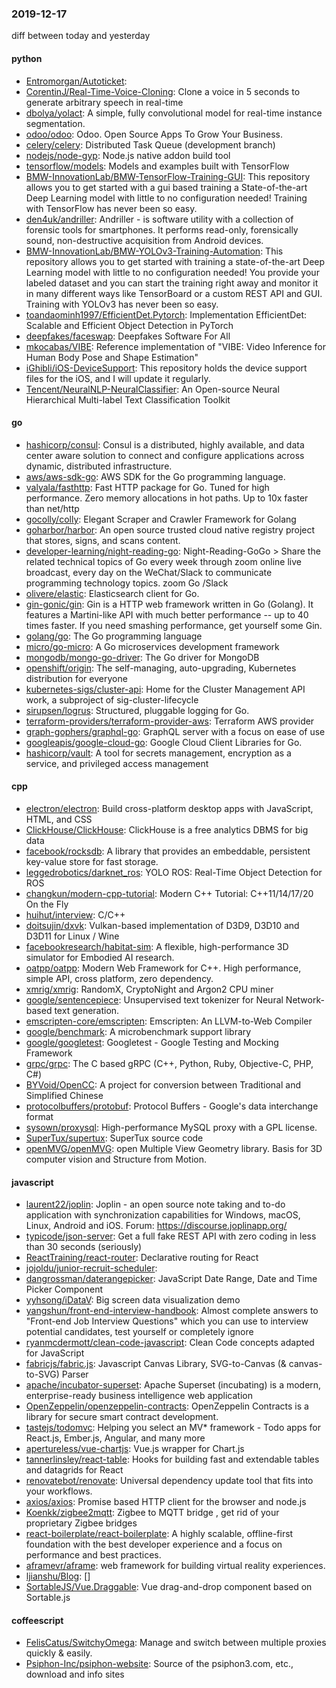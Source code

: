 ### 2019-12-17
diff between today and yesterday

#### python
* [Entromorgan/Autoticket](https://github.com/Entromorgan/Autoticket): 
* [CorentinJ/Real-Time-Voice-Cloning](https://github.com/CorentinJ/Real-Time-Voice-Cloning): Clone a voice in 5 seconds to generate arbitrary speech in real-time
* [dbolya/yolact](https://github.com/dbolya/yolact): A simple, fully convolutional model for real-time instance segmentation.
* [odoo/odoo](https://github.com/odoo/odoo): Odoo. Open Source Apps To Grow Your Business.
* [celery/celery](https://github.com/celery/celery): Distributed Task Queue (development branch)
* [nodejs/node-gyp](https://github.com/nodejs/node-gyp): Node.js native addon build tool
* [tensorflow/models](https://github.com/tensorflow/models): Models and examples built with TensorFlow
* [BMW-InnovationLab/BMW-TensorFlow-Training-GUI](https://github.com/BMW-InnovationLab/BMW-TensorFlow-Training-GUI): This repository allows you to get started with a gui based training a State-of-the-art Deep Learning model with little to no configuration needed! Training with TensorFlow has never been so easy.
* [den4uk/andriller](https://github.com/den4uk/andriller): Andriller - is software utility with a collection of forensic tools for smartphones. It performs read-only, forensically sound, non-destructive acquisition from Android devices.
* [BMW-InnovationLab/BMW-YOLOv3-Training-Automation](https://github.com/BMW-InnovationLab/BMW-YOLOv3-Training-Automation): This repository allows you to get started with training a state-of-the-art Deep Learning model with little to no configuration needed! You provide your labeled dataset and you can start the training right away and monitor it in many different ways like TensorBoard or a custom REST API and GUI. Training with YOLOv3 has never been so easy.
* [toandaominh1997/EfficientDet.Pytorch](https://github.com/toandaominh1997/EfficientDet.Pytorch): Implementation EfficientDet: Scalable and Efficient Object Detection in PyTorch
* [deepfakes/faceswap](https://github.com/deepfakes/faceswap): Deepfakes Software For All
* [mkocabas/VIBE](https://github.com/mkocabas/VIBE): Reference implementation of "VIBE: Video Inference for Human Body Pose and Shape Estimation"
* [iGhibli/iOS-DeviceSupport](https://github.com/iGhibli/iOS-DeviceSupport): This repository holds the device support files for the iOS, and I will update it regularly.
* [Tencent/NeuralNLP-NeuralClassifier](https://github.com/Tencent/NeuralNLP-NeuralClassifier): An Open-source Neural Hierarchical Multi-label Text Classification Toolkit

#### go
* [hashicorp/consul](https://github.com/hashicorp/consul): Consul is a distributed, highly available, and data center aware solution to connect and configure applications across dynamic, distributed infrastructure.
* [aws/aws-sdk-go](https://github.com/aws/aws-sdk-go): AWS SDK for the Go programming language.
* [valyala/fasthttp](https://github.com/valyala/fasthttp): Fast HTTP package for Go. Tuned for high performance. Zero memory allocations in hot paths. Up to 10x faster than net/http
* [gocolly/colly](https://github.com/gocolly/colly): Elegant Scraper and Crawler Framework for Golang
* [goharbor/harbor](https://github.com/goharbor/harbor): An open source trusted cloud native registry project that stores, signs, and scans content.
* [developer-learning/night-reading-go](https://github.com/developer-learning/night-reading-go): Night-Reading-GoGo  > Share the related technical topics of Go every week through zoom online live broadcast, every day on the WeChat/Slack to communicate programming technology topics.  zoom  Go /Slack 
* [olivere/elastic](https://github.com/olivere/elastic): Elasticsearch client for Go.
* [gin-gonic/gin](https://github.com/gin-gonic/gin): Gin is a HTTP web framework written in Go (Golang). It features a Martini-like API with much better performance -- up to 40 times faster. If you need smashing performance, get yourself some Gin.
* [golang/go](https://github.com/golang/go): The Go programming language
* [micro/go-micro](https://github.com/micro/go-micro): A Go microservices development framework
* [mongodb/mongo-go-driver](https://github.com/mongodb/mongo-go-driver): The Go driver for MongoDB
* [openshift/origin](https://github.com/openshift/origin): The self-managing, auto-upgrading, Kubernetes distribution for everyone
* [kubernetes-sigs/cluster-api](https://github.com/kubernetes-sigs/cluster-api): Home for the Cluster Management API work, a subproject of sig-cluster-lifecycle
* [sirupsen/logrus](https://github.com/sirupsen/logrus): Structured, pluggable logging for Go.
* [terraform-providers/terraform-provider-aws](https://github.com/terraform-providers/terraform-provider-aws): Terraform AWS provider
* [graph-gophers/graphql-go](https://github.com/graph-gophers/graphql-go): GraphQL server with a focus on ease of use
* [googleapis/google-cloud-go](https://github.com/googleapis/google-cloud-go): Google Cloud Client Libraries for Go.
* [hashicorp/vault](https://github.com/hashicorp/vault): A tool for secrets management, encryption as a service, and privileged access management

#### cpp
* [electron/electron](https://github.com/electron/electron): Build cross-platform desktop apps with JavaScript, HTML, and CSS
* [ClickHouse/ClickHouse](https://github.com/ClickHouse/ClickHouse): ClickHouse is a free analytics DBMS for big data
* [facebook/rocksdb](https://github.com/facebook/rocksdb): A library that provides an embeddable, persistent key-value store for fast storage.
* [leggedrobotics/darknet_ros](https://github.com/leggedrobotics/darknet_ros): YOLO ROS: Real-Time Object Detection for ROS
* [changkun/modern-cpp-tutorial](https://github.com/changkun/modern-cpp-tutorial):  Modern C++ Tutorial: C++11/14/17/20 On the Fly
* [huihut/interview](https://github.com/huihut/interview):  C/C++ 
* [doitsujin/dxvk](https://github.com/doitsujin/dxvk): Vulkan-based implementation of D3D9, D3D10 and D3D11 for Linux / Wine
* [facebookresearch/habitat-sim](https://github.com/facebookresearch/habitat-sim): A flexible, high-performance 3D simulator for Embodied AI research.
* [oatpp/oatpp](https://github.com/oatpp/oatpp): Modern Web Framework for C++. High performance, simple API, cross platform, zero dependency.
* [xmrig/xmrig](https://github.com/xmrig/xmrig): RandomX, CryptoNight and Argon2 CPU miner
* [google/sentencepiece](https://github.com/google/sentencepiece): Unsupervised text tokenizer for Neural Network-based text generation.
* [emscripten-core/emscripten](https://github.com/emscripten-core/emscripten): Emscripten: An LLVM-to-Web Compiler
* [google/benchmark](https://github.com/google/benchmark): A microbenchmark support library
* [google/googletest](https://github.com/google/googletest): Googletest - Google Testing and Mocking Framework
* [grpc/grpc](https://github.com/grpc/grpc): The C based gRPC (C++, Python, Ruby, Objective-C, PHP, C#)
* [BYVoid/OpenCC](https://github.com/BYVoid/OpenCC): A project for conversion between Traditional and Simplified Chinese
* [protocolbuffers/protobuf](https://github.com/protocolbuffers/protobuf): Protocol Buffers - Google's data interchange format
* [sysown/proxysql](https://github.com/sysown/proxysql): High-performance MySQL proxy with a GPL license.
* [SuperTux/supertux](https://github.com/SuperTux/supertux): SuperTux source code
* [openMVG/openMVG](https://github.com/openMVG/openMVG): open Multiple View Geometry library. Basis for 3D computer vision and Structure from Motion.

#### javascript
* [laurent22/joplin](https://github.com/laurent22/joplin): Joplin - an open source note taking and to-do application with synchronization capabilities for Windows, macOS, Linux, Android and iOS. Forum: https://discourse.joplinapp.org/
* [typicode/json-server](https://github.com/typicode/json-server): Get a full fake REST API with zero coding in less than 30 seconds (seriously)
* [ReactTraining/react-router](https://github.com/ReactTraining/react-router): Declarative routing for React
* [jojoldu/junior-recruit-scheduler](https://github.com/jojoldu/junior-recruit-scheduler):    
* [dangrossman/daterangepicker](https://github.com/dangrossman/daterangepicker): JavaScript Date Range, Date and Time Picker Component
* [yyhsong/iDataV](https://github.com/yyhsong/iDataV):  Big screen data visualization demo
* [yangshun/front-end-interview-handbook](https://github.com/yangshun/front-end-interview-handbook):  Almost complete answers to "Front-end Job Interview Questions" which you can use to interview potential candidates, test yourself or completely ignore
* [ryanmcdermott/clean-code-javascript](https://github.com/ryanmcdermott/clean-code-javascript):  Clean Code concepts adapted for JavaScript
* [fabricjs/fabric.js](https://github.com/fabricjs/fabric.js): Javascript Canvas Library, SVG-to-Canvas (& canvas-to-SVG) Parser
* [apache/incubator-superset](https://github.com/apache/incubator-superset): Apache Superset (incubating) is a modern, enterprise-ready business intelligence web application
* [OpenZeppelin/openzeppelin-contracts](https://github.com/OpenZeppelin/openzeppelin-contracts): OpenZeppelin Contracts is a library for secure smart contract development.
* [tastejs/todomvc](https://github.com/tastejs/todomvc): Helping you select an MV* framework - Todo apps for React.js, Ember.js, Angular, and many more
* [apertureless/vue-chartjs](https://github.com/apertureless/vue-chartjs):  Vue.js wrapper for Chart.js
* [tannerlinsley/react-table](https://github.com/tannerlinsley/react-table):  Hooks for building fast and extendable tables and datagrids for React
* [renovatebot/renovate](https://github.com/renovatebot/renovate): Universal dependency update tool that fits into your workflows.
* [axios/axios](https://github.com/axios/axios): Promise based HTTP client for the browser and node.js
* [Koenkk/zigbee2mqtt](https://github.com/Koenkk/zigbee2mqtt): Zigbee  to MQTT bridge , get rid of your proprietary Zigbee bridges 
* [react-boilerplate/react-boilerplate](https://github.com/react-boilerplate/react-boilerplate):  A highly scalable, offline-first foundation with the best developer experience and a focus on performance and best practices.
* [aframevr/aframe](https://github.com/aframevr/aframe):  web framework for building virtual reality experiences.
* [ljianshu/Blog](https://github.com/ljianshu/Blog): []
* [SortableJS/Vue.Draggable](https://github.com/SortableJS/Vue.Draggable): Vue drag-and-drop component based on Sortable.js

#### coffeescript
* [FelisCatus/SwitchyOmega](https://github.com/FelisCatus/SwitchyOmega): Manage and switch between multiple proxies quickly & easily.
* [Psiphon-Inc/psiphon-website](https://github.com/Psiphon-Inc/psiphon-website): Source of the psiphon3.com, etc., download and info sites
